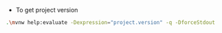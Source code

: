 - To get project version
```bash
.\mvnw help:evaluate -Dexpression="project.version" -q -DforceStdout
```